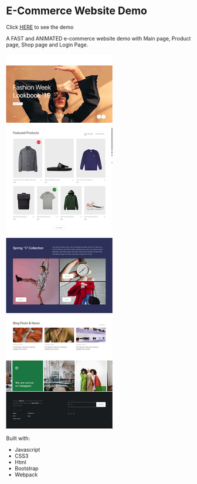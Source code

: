 # E-Commerce Website Demo

Click [HERE](https://diana-dai.github.io/E-Commerce-Website/build/index.html) to see the demo

A FAST and ANIMATED e-commerce website demo with Main page, Product page, Shop page and Login Page.

![image](https://github.com/Diana-Dai/E-Commerce-Website/blob/master/IMGS/index.png)


Built with:

- Javascript
- CSS3
- Html
- Bootstrap
- Webpack
